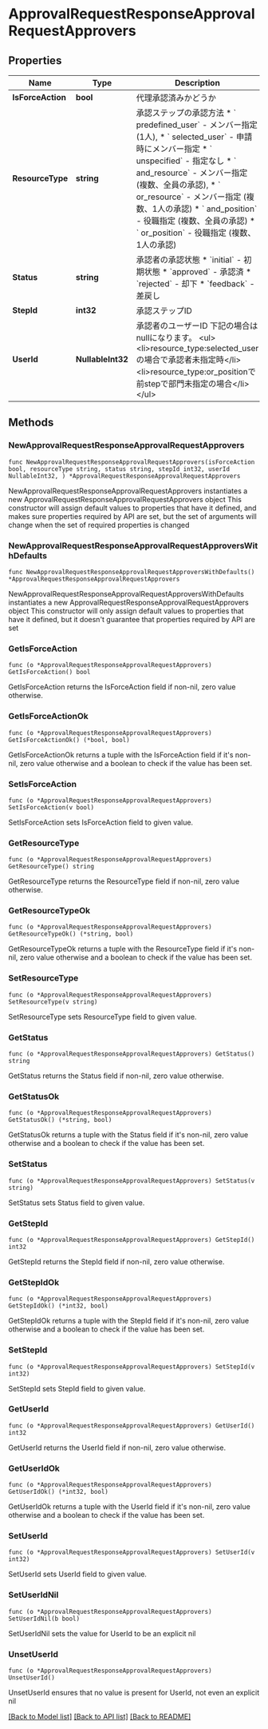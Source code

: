 # ApprovalRequestResponseApprovalRequestApprovers

## Properties

Name | Type | Description | Notes
------------ | ------------- | ------------- | -------------
**IsForceAction** | **bool** | 代理承認済みかどうか | 
**ResourceType** | **string** | 承認ステップの承認方法 * &#x60; predefined_user&#x60; - メンバー指定 (1人), * &#x60; selected_user&#x60; - 申請時にメンバー指定 * &#x60; unspecified&#x60; - 指定なし * &#x60; and_resource&#x60; - メンバー指定 (複数、全員の承認), * &#x60; or_resource&#x60; - メンバー指定 (複数、1人の承認) * &#x60; and_position&#x60; - 役職指定 (複数、全員の承認) * &#x60; or_position&#x60; - 役職指定 (複数、1人の承認) | 
**Status** | **string** | 承認者の承認状態 * &#x60;initial&#x60; - 初期状態 * &#x60;approved&#x60; - 承認済 * &#x60;rejected&#x60; - 却下 * &#x60;feedback&#x60; - 差戻し | 
**StepId** | **int32** | 承認ステップID | 
**UserId** | **NullableInt32** | 承認者のユーザーID 下記の場合はnullになります。 &lt;ul&gt;   &lt;li&gt;resource_type:selected_userの場合で承認者未指定時&lt;/li&gt;   &lt;li&gt;resource_type:or_positionで前stepで部門未指定の場合&lt;/li&gt; &lt;/ul&gt; | 

## Methods

### NewApprovalRequestResponseApprovalRequestApprovers

`func NewApprovalRequestResponseApprovalRequestApprovers(isForceAction bool, resourceType string, status string, stepId int32, userId NullableInt32, ) *ApprovalRequestResponseApprovalRequestApprovers`

NewApprovalRequestResponseApprovalRequestApprovers instantiates a new ApprovalRequestResponseApprovalRequestApprovers object
This constructor will assign default values to properties that have it defined,
and makes sure properties required by API are set, but the set of arguments
will change when the set of required properties is changed

### NewApprovalRequestResponseApprovalRequestApproversWithDefaults

`func NewApprovalRequestResponseApprovalRequestApproversWithDefaults() *ApprovalRequestResponseApprovalRequestApprovers`

NewApprovalRequestResponseApprovalRequestApproversWithDefaults instantiates a new ApprovalRequestResponseApprovalRequestApprovers object
This constructor will only assign default values to properties that have it defined,
but it doesn't guarantee that properties required by API are set

### GetIsForceAction

`func (o *ApprovalRequestResponseApprovalRequestApprovers) GetIsForceAction() bool`

GetIsForceAction returns the IsForceAction field if non-nil, zero value otherwise.

### GetIsForceActionOk

`func (o *ApprovalRequestResponseApprovalRequestApprovers) GetIsForceActionOk() (*bool, bool)`

GetIsForceActionOk returns a tuple with the IsForceAction field if it's non-nil, zero value otherwise
and a boolean to check if the value has been set.

### SetIsForceAction

`func (o *ApprovalRequestResponseApprovalRequestApprovers) SetIsForceAction(v bool)`

SetIsForceAction sets IsForceAction field to given value.


### GetResourceType

`func (o *ApprovalRequestResponseApprovalRequestApprovers) GetResourceType() string`

GetResourceType returns the ResourceType field if non-nil, zero value otherwise.

### GetResourceTypeOk

`func (o *ApprovalRequestResponseApprovalRequestApprovers) GetResourceTypeOk() (*string, bool)`

GetResourceTypeOk returns a tuple with the ResourceType field if it's non-nil, zero value otherwise
and a boolean to check if the value has been set.

### SetResourceType

`func (o *ApprovalRequestResponseApprovalRequestApprovers) SetResourceType(v string)`

SetResourceType sets ResourceType field to given value.


### GetStatus

`func (o *ApprovalRequestResponseApprovalRequestApprovers) GetStatus() string`

GetStatus returns the Status field if non-nil, zero value otherwise.

### GetStatusOk

`func (o *ApprovalRequestResponseApprovalRequestApprovers) GetStatusOk() (*string, bool)`

GetStatusOk returns a tuple with the Status field if it's non-nil, zero value otherwise
and a boolean to check if the value has been set.

### SetStatus

`func (o *ApprovalRequestResponseApprovalRequestApprovers) SetStatus(v string)`

SetStatus sets Status field to given value.


### GetStepId

`func (o *ApprovalRequestResponseApprovalRequestApprovers) GetStepId() int32`

GetStepId returns the StepId field if non-nil, zero value otherwise.

### GetStepIdOk

`func (o *ApprovalRequestResponseApprovalRequestApprovers) GetStepIdOk() (*int32, bool)`

GetStepIdOk returns a tuple with the StepId field if it's non-nil, zero value otherwise
and a boolean to check if the value has been set.

### SetStepId

`func (o *ApprovalRequestResponseApprovalRequestApprovers) SetStepId(v int32)`

SetStepId sets StepId field to given value.


### GetUserId

`func (o *ApprovalRequestResponseApprovalRequestApprovers) GetUserId() int32`

GetUserId returns the UserId field if non-nil, zero value otherwise.

### GetUserIdOk

`func (o *ApprovalRequestResponseApprovalRequestApprovers) GetUserIdOk() (*int32, bool)`

GetUserIdOk returns a tuple with the UserId field if it's non-nil, zero value otherwise
and a boolean to check if the value has been set.

### SetUserId

`func (o *ApprovalRequestResponseApprovalRequestApprovers) SetUserId(v int32)`

SetUserId sets UserId field to given value.


### SetUserIdNil

`func (o *ApprovalRequestResponseApprovalRequestApprovers) SetUserIdNil(b bool)`

 SetUserIdNil sets the value for UserId to be an explicit nil

### UnsetUserId
`func (o *ApprovalRequestResponseApprovalRequestApprovers) UnsetUserId()`

UnsetUserId ensures that no value is present for UserId, not even an explicit nil

[[Back to Model list]](../README.md#documentation-for-models) [[Back to API list]](../README.md#documentation-for-api-endpoints) [[Back to README]](../README.md)


